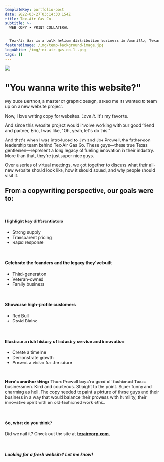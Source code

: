 ```yaml
---
templateKey: portfolio-post
date: 2022-03-27T03:14:33.154Z
title: Tex-Air Gas Co.
subtitle: >-
  WEB COPY • PRINT COLLATERAL


  Tex-Air Gas is a bulk helium distribution business in Amarillo, Texas. The family-owned business helps industry professionals access the helium it needs to fuel innovations in their fields. 
featuredimage: /img/temp-background-image.jpg
logoWhite: /img/tex-air-gas-co-1-.png
tags: []
---
```

![](/img/tex-air-gas-co-feature.jpg)

# "You wanna write this website?"

My dude Bertholt, a master of graphic design, asked me if I wanted to team up on a new website project. 

Now, I love writing copy for websites. *Love it*. It's my favorite. 

And since this website project would involve working with our good friend and partner, Eric, I was like, "Oh, yeah, let's do this."

And that's when I was introduced to Jim and Joe Prowell, the father-son leadership team behind Tex-Air Gas Go. These guys—these true Texas gentlemen—represent a long legacy of fueling innovation in their industry. More than that, they're just super nice guys. 

Over a series of virtual meetings, we got together to discuss what their all-new website should look like, how it should sound, and why people should visit it. 

## From a copywriting perspective, our goals were to:

<br>

#### Highlight key differentiators

* Strong supply
* Transparent pricing
* Rapid response

<br>

#### Celebrate the founders and the legacy they've built

* Third-generation
* Veteran-owned
* Family business

<br>

#### Showcase high-profile customers

* Red Bull
* David Blaine

<br>

#### Illustrate a rich history of industry service and innovation

* Create a timeline
* Demonstrate growth
* Present a vision for the future

<br>

**Here's another thing:** Them Prowell boys're good ol' fashioned Texas businessmen. Kind and courteous. Straight to the point. Super funny and charming as hell. The copy needed to paint a picture of these guys and their business in a way that would balance their prowess with humility, their innovative spirit with an old-fashioned work ethic.

<br>

#### So, what do you think? 

Did we nail it? Check out the site at [**texaircorp.com**. ](https://www.texaircorp.com/)

<br>

##### **Looking for a fresh website? Let me know!**